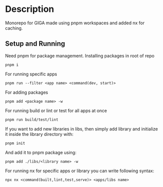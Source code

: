 # Description

Monorepo for GIGA made using pnpm workspaces and added nx for caching.

## Setup and Running

Need pnpm for package management.
Installing packages in root of repo

```
pnpm i
```

For running specific apps

```
pnpm run --filter <app name> <command(dev, start)>
```

For adding packages

```
pnpm add <package name> -w
```

For running build or lint or test for all apps at once

```
pnpm run build/test/lint
```

If you want to add new libraries in libs, then simply add library and initialize it inside the library directory with:

```
pnpm init
```

And add it to pnpm package using:

```
pnpm add ./libs/<library name> -w
```

For running nx for specific apps or library you can write following syntax:

```
npx nx <command(built,lint,test,serve)> <apps/libs name>
```
